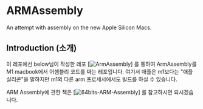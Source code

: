 # ARMAssembly
An attempt with assembly on the new Apple Silicon Macs.

## Introduction (소개)
  이 레포에선 below님이 작성한 레포 [![ ArmAssembly ](https://github.com/below/HelloSilicon)] 를 통하여 ArmAssembly를 M1 macbook에서 어셈블리 코드를 짜는 레포입니다. 여기서 애플은 m1보다는 "애플 실리콘"을 말하지만 m1외 다른 arm 프로세서에서도 빌드를 하실 수 있습니다. 
  
  ARM Assembly에 관한 책은 [![ 64bits-ARM-Assembly ](https://github.com/Apress/programming-with-64-bit-ARM-assembly-language)] 를 참고하시면 되시겠습니다. 
